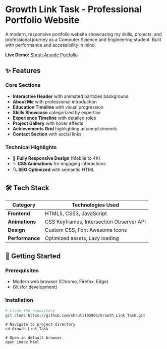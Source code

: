 # Growth Link Task - Professional Portfolio Website

A modern, responsive portfolio website showcasing my skills, projects, and professional journey as a Computer Science and Engineering student. Built with performance and accessibility in mind.

**Live Demo:** [Shruti Arsode Portfolio]([https://shruti192903.github.io/Growth_Link_Task/](https://shruti192903.github.io/Growth_Link_Portfolio_Task/))

## ✨ Features

### Core Sections
- **Interactive Header** with animated particles background
- **About Me** with professional introduction
- **Education Timeline** with visual progression
- **Skills Showcase** categorized by expertise
- **Experience Timeline** with detailed roles
- **Project Gallery** with hover effects
- **Achievements Grid** highlighting accomplishments
- **Contact Section** with social links

### Technical Highlights
- 📱 **Fully Responsive Design** (Mobile to 4K)
- ✨ **CSS Animations** for engaging interactions
- 🔍 **SEO Optimized** with semantic HTML

## 🛠 Tech Stack

| Category       | Technologies Used |
|----------------|-------------------|
| **Frontend**   | HTML5, CSS3, JavaScript |
| **Animations** | CSS Keyframes, Intersection Observer API |
| **Design**     | Custom CSS, Font Awesome Icons |
| **Performance**| Optimized assets, Lazy loading |

## 🚀 Getting Started

### Prerequisites
- Modern web browser (Chrome, Firefox, Edge)
- Git (for development)

### Installation
```bash
# Clone the repository
git clone https://github.com/shruti192903/Growth_Link_Task.git
```
```
# Navigate to project directory
cd Growth_Link_Task
```
```
# Open in default browser
open index.html
```
